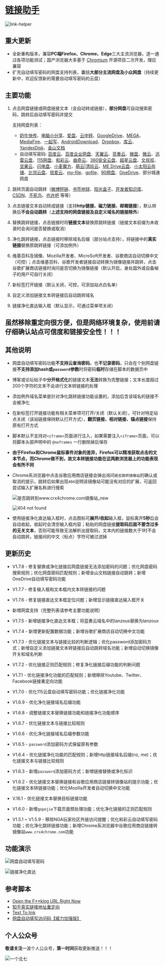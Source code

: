 # [链接助手](https://github.com/oneNorth7/LinkHelper)

![link-helper](https://gitee.com/oneNorth7/pics/raw/master/picgo/link-helper.png)

## 重大更新

* 全新重构版本，兼容**PC端Firefox、Chrome、Edge**三大主流浏览器，逐一通过各项功能测试；国产浏览器大多基于 [Chromium](https://www.chromium.org/) 开源项目二次开发，理应兼容
* 扩充自动填写密码的网盘支持列表，囊括**大部分主流网盘及小众网盘**（持续更新中，欢迎反馈新的需要自动填写密码的云盘）

## 主要功能

1. 点击网盘链接或网盘链接文本（会自动转成链接），**部分网盘**可自动搜索密码，跳转后自动填写密码并提交

   支持网盘列表：

   * [奶牛快传](cowtransfer.com)、[电脑小分享](drive.dnxshare.cn)、[爱盘](down.52pojie.cn)、[云中转](www.yunzhongzhuan.com)、[GoogleDrive](drive.google.com)、[MEGA](mega.nz)、[MediaFire](www.mediafire.com)、[一起写](yiqixie.qingque.cn)、[AndroidDownload](www.androiddownload.net)、[Dropbox](www.dropbox.com)、[库云](www.kufile.net)、[YandexDisk](disk.yandex.com)、[金山文档](www.kdocs.cn)
   * 自动填写密码: [百度云](https://pan.baidu.com)、[百度企业网盘](https://eyun.baidu.com)、[天翼云](https://cloud.189.cn)、[蓝奏云](https://www.lanzou.com)、[微盘](https://vdisk.weibo.com)、[微云](https://share.weiyun.com)、[迅雷云盘](https://pan.xunlei.com)、[115网盘](http://115.com)、[和彩云](https://caiyun.139.com)、[曲奇云](https://quqi.com)、[360安全云盘](https://yunpan.360.cn)、[超星云盘](https://pan-yz.chaoxing.com)、[文叔叔](https://www.wenshushu.cn)、[坚果云](https://www.jianguoyun.com)、[闪电盘](https://shandianpan.com)、[小麦魔方](https://mo.own-cloud.cn)、[萌云|清玖云](https://cloud.qingstore.cn)、[ME Drive云盘](https://pan.mebk.org)、[小太阳云存储](https://cncncloud.com)、[比邻云盘](https://pan.bilnn.com)、[信爱云](https://ilolita945.softether.net:5212)、[my-file](https://my-file.cn)、[gofile](https://gofile.me)、[90网盘](https://www.90pan.com)、[OneDrive](https://my.sharepoint.com)、部分城通网盘

2. 跳转页面自动跳转（[微博短链](t.cn)、[书签地球](http://show.bookmarkearth.com/view/784?folderId=45371)、[阳光盒子](https://sunbox.cc/wp-content/themes/begin/go.php?url=aHR0cHM6Ly9naXRodWIuY29tL0N5ZW5vY2gvRmx1dHRlci1Db29sYXBrL3JlbGVhc2Vz)、[开发者知识库](https://www.itdaan.com/link/aHR0cDovL3d3dy5maWxlc29uaWMuY29tL2ZpbGUvMTY5NjYwNzc2MQ==)、[CSDN](https://link.csdn.net/?target=https%3A%2F%2Fgreasyfork.org%2Fzh-CN)、[不死鸟](https://niao.su/go/aHR0cDovL2NyeGRvd24uY29t)、[也许吧](https://www.imaybes.cc/wl?url=zqms0diflZDTp8XZZ5el0Q,,) 等等）

3. 点击链接文本自动转成链接（支持**http链接、磁力链接、邮箱链接**），默认转换后**不会自动跳转**（**上述支持的网盘链接及自定义域名的链接除外**）

4. 替换跳转链接，点击链接时将**链接文本**替换原跳转链接（链接文本前缀为未收录时会询问是否替换或取消）

5. 净化跳转链接，点击链接时移除域名后缀（部分站点支持），将链接中的**真实链接**替换原跳转链接（可添加例外）

6. 维基百科及镜像、Mozilla开发者、MicroSoft开发者、谷歌商店自动切换中文（可控）；点击维基百科、谷歌开发者链接自动转换为镜像链接并跳转，点击谷歌扩展商店链接时询问是否切换为镜像链接（默认开启，身处国外或自备梯子的用户可自行关闭）

7. 新标签打开链接（默认关闭，可控，可添加站点白名单）

8. 自定义添加链接文本转链接后自动跳转域名

9. 链接净化直达输入框（默认显示，可通过菜单项关闭）

## 虽然移除重定向很方便，但是网络环境复杂，使用前请仔细确认站点可信度和链接安全性！！！

## 其他说明

* 网盘自动填写密码功能**不支持云查询密码**，也**不记录密码**，只会在个别网盘链接**不支持添加hash或`password`参数**时将密码**临时**存储在脚本的数据页中

* 博客或论坛帖子中**分开格式化**的链接文本**无法**转换为完整链接；文本长度超过200个字符的文本不会进行文本转链接的处理

* 添加例外域名菜单是针对净化跳转链接功能设置的，添加后含该域名的链接不会被净化

* 在新标签打开链接功能有相关菜单项可打开/关闭（默认关闭），可针对特定站点关闭（该站链接保持默认打开方式），**翻页链接、相对链接、锚点链接**保持原有打开方式

* 脚本默认不支持对`<iframe>`页面进行注入，如果需要注入`<iframe>`页面，可以将脚本头部声明中的 `@noframes` 一行删除掉后保存

* **由于Firefox和Chrome鼠标事件对象的差异，Firefox可以精准获取点击的文本节点，而Chrome做不到，故文本转链接功能在这两款浏览器上的功能表现会有所不同**

* Chrome系浏览器中点击谷歌应用商店链接会弹出询问`是否跳转镜像站`的确认或取消的提示，跳转后如果出现`404`说明该镜像站可能没有对应的扩展，可返回尝试输入扩展名称进行搜索

  ![是否跳转到www.crx4chrome.com镜像站_new](https://gitee.com/oneNorth7/pics/raw/master/picgo/是否跳转到www.crx4chrome.com镜像站_new.jpg)
  
  ![404 not found](https://gitee.com/oneNorth7/pics/raw/master/picgo/404-not-found.jpg)
  
* 使用链接净化直达输入框时，点击图标可**展开/收起**输入框，鼠标离开**5秒**后会自动收起，收起时会清空输入框内容；粘贴的网盘链接**提取码后面不要含过多的无关文本**，否则可能导致无法解析出提取码，文本内的链接数大于1时不会自动跳转，链接间的中文（标点）字符可被过滤掉

## 更新历史

* V1.7.8 - 修复替换或净化链接后网盘链接无法添加密码的问题；优化网盘密码搜索规则；优化网盘密码匹配规则；新增金山文档链接自动跳转；新增OneDrive自动填写密码功能

* V1.7.7 - 修复输入框和文本框内文本转链接的问题

* V1.7.6 - 修复链接直达文本框定位问题；新增显示链接直达输入框开关

* 新增网盘支持（完整列表请参考主要功能说明）
* V1.7.5 - 新增链接净化直达文本框；将蓝奏云域名中的lanzous替换为lanzoux
* V1.7.4 - 新增更新配置数据功能；新增谷歌扩展商店自动切换中文功能
* V1.7.3 - 优化链接文本与链接比较的判断逻辑；优化password添加密码方式；新增自定义添加链接文本转链接后自动跳转域名功能；新增自动切换镜像开关和域名判断
* V1.7.2 - 优化链接正则匹配规则；修复净化链接后缀功能的判断问题
* V1.7.1 - 优化链接净化功能的匹配规则；新增移除Youtube、Twitter、Facebook链接重定向功能
* V1.7.0 - 优化115云盘自动填写密码功能；优化链接净化功能
* V1.6.9 - 优化净化链接域名后缀功能
* V1.6.8 - 调整链接文本替换链接功能和链接净化功能顺序
* V1.6.7 - 优化链接文本与链接比较规则
* V1.6.6 - 优化净化链接域名后缀参数功能
* V1.6.5 - `password`添加密码方式保留原有参数
* V1.6.4 - 优化链接净化功能的匹配规则；新增http链接域名后缀(nz, me)；优化链接文本与链接比较规则
* V1.6.3 - 新增`password`添加密码方式；新增链接替换或净化标识
* V1.6.2 - 优化链接文本替换链接和谷歌应用商店链接转镜像站的提示功能；优化链接文本转链接功能；优化Mozilla开发者自动切换中文功能
* V.16.1 - 优化链接文本替换目标链接功能
* V1.6.0 - 新增`gopojie`下载页面预处理功能；优化净化链接的正则匹配规则
* V1.5.1 ~ V1.5.9 - 移除NGA玩家社区外链访问提醒；优化和彩云自动填写密码功能；优化净化跳转链接功能；新增Chrome系浏览器中谷歌应用商店链接转镜像站`www.crx4chrome.com`功能

## 功能演示

![网盘自动填写密码](https://gitee.com/oneNorth7/pics/raw/master/picgo/网盘自动填写密码.gif)

![链接净化直达](https://gitee.com/oneNorth7/pics/raw/master/picgo/链接净化直达.gif)

## 参考脚本

* [Open the F**king URL Right Now](https://greasyfork.org/zh-CN/scripts/412612-open-the-f-king-url-right-now)
* [知乎真实链接地址重定向](https://greasyfork.org/zh-CN/scripts/20431-zhihu-link-redirect-fix)
* [Text To link](https://greasyfork.org/zh-CN/scripts/342-text-to-link)
* [网盘自动填写访问码【威力加强版】](https://greasyfork.org/zh-CN/scripts/29762-%E7%BD%91%E7%9B%98%E8%87%AA%E5%8A%A8%E5%A1%AB%E5%86%99%E8%AE%BF%E9%97%AE%E7%A0%81-%E5%A8%81%E5%8A%9B%E5%8A%A0%E5%BC%BA%E7%89%88)

## 个人公众号

**敬请关注**一波个人公众号，**第一时间**获取更新推送！！！

![一个北七](https://gitee.com/oneNorth7/pics/raw/master/picgo/oneNorth7.png)